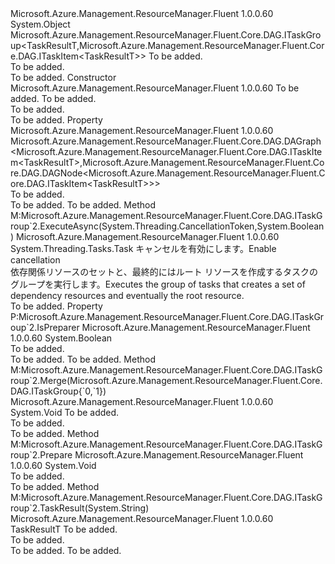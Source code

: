 <Type Name="TaskGroupBase&lt;TaskResultT&gt;" FullName="Microsoft.Azure.Management.ResourceManager.Fluent.Core.DAG.TaskGroupBase&lt;TaskResultT&gt;">
  <TypeSignature Language="C#" Value="public abstract class TaskGroupBase&lt;TaskResultT&gt; : Microsoft.Azure.Management.ResourceManager.Fluent.Core.DAG.ITaskGroup&lt;TaskResultT,Microsoft.Azure.Management.ResourceManager.Fluent.Core.DAG.ITaskItem&lt;TaskResultT&gt;&gt;" />
  <TypeSignature Language="ILAsm" Value=".class public auto ansi abstract beforefieldinit TaskGroupBase`1&lt;TaskResultT&gt; extends System.Object implements class Microsoft.Azure.Management.ResourceManager.Fluent.Core.DAG.ITaskGroup`2&lt;!TaskResultT, class Microsoft.Azure.Management.ResourceManager.Fluent.Core.DAG.ITaskItem`1&lt;!TaskResultT&gt;&gt;" />
  <TypeSignature Language="DocId" Value="T:Microsoft.Azure.Management.ResourceManager.Fluent.Core.DAG.TaskGroupBase`1" />
  <TypeSignature Language="VB.NET" Value="Public MustInherit Class TaskGroupBase(Of TaskResultT)&#xA;Implements ITaskGroup(Of TaskResultT, ITaskItem(Of TaskResultT))" />
  <TypeSignature Language="F#" Value="type TaskGroupBase&lt;'askResultT&gt; = class&#xA;    interface ITaskGroup&lt;'askResultT, ITaskItem&lt;'askResultT&gt;&gt;" />
  <AssemblyInfo>
    <AssemblyName>Microsoft.Azure.Management.ResourceManager.Fluent</AssemblyName>
    <AssemblyVersion>1.0.0.60</AssemblyVersion>
  </AssemblyInfo>
  <TypeParameters>
    <TypeParameter Name="TaskResultT" />
  </TypeParameters>
  <Base>
    <BaseTypeName>System.Object</BaseTypeName>
  </Base>
  <Interfaces>
    <Interface>
      <InterfaceName>Microsoft.Azure.Management.ResourceManager.Fluent.Core.DAG.ITaskGroup&lt;TaskResultT,Microsoft.Azure.Management.ResourceManager.Fluent.Core.DAG.ITaskItem&lt;TaskResultT&gt;&gt;</InterfaceName>
    </Interface>
  </Interfaces>
  <Docs>
    <typeparam name="TaskResultT">To be added.</typeparam>
    <summary>To be added.</summary>
    <remarks>To be added.</remarks>
  </Docs>
  <Members>
    <Member MemberName=".ctor">
      <MemberSignature Language="C#" Value="public TaskGroupBase (string rootTaskItemId, Microsoft.Azure.Management.ResourceManager.Fluent.Core.DAG.ITaskItem&lt;TaskResultT&gt; rootTaskItem);" />
      <MemberSignature Language="ILAsm" Value=".method public hidebysig specialname rtspecialname instance void .ctor(string rootTaskItemId, class Microsoft.Azure.Management.ResourceManager.Fluent.Core.DAG.ITaskItem`1&lt;!TaskResultT&gt; rootTaskItem) cil managed" />
      <MemberSignature Language="DocId" Value="M:Microsoft.Azure.Management.ResourceManager.Fluent.Core.DAG.TaskGroupBase`1.#ctor(System.String,Microsoft.Azure.Management.ResourceManager.Fluent.Core.DAG.ITaskItem{`0})" />
      <MemberSignature Language="VB.NET" Value="Public Sub New (rootTaskItemId As String, rootTaskItem As ITaskItem(Of TaskResultT))" />
      <MemberSignature Language="F#" Value="new Microsoft.Azure.Management.ResourceManager.Fluent.Core.DAG.TaskGroupBase&lt;'askResultT&gt; : string * Microsoft.Azure.Management.ResourceManager.Fluent.Core.DAG.ITaskItem&lt;'askResultT&gt; -&gt; Microsoft.Azure.Management.ResourceManager.Fluent.Core.DAG.TaskGroupBase&lt;'askResultT&gt;" Usage="new Microsoft.Azure.Management.ResourceManager.Fluent.Core.DAG.TaskGroupBase&lt;'askResultT&gt; (rootTaskItemId, rootTaskItem)" />
      <MemberType>Constructor</MemberType>
      <AssemblyInfo>
        <AssemblyName>Microsoft.Azure.Management.ResourceManager.Fluent</AssemblyName>
        <AssemblyVersion>1.0.0.60</AssemblyVersion>
      </AssemblyInfo>
      <Parameters>
        <Parameter Name="rootTaskItemId" Type="System.String" />
        <Parameter Name="rootTaskItem" Type="Microsoft.Azure.Management.ResourceManager.Fluent.Core.DAG.ITaskItem&lt;TaskResultT&gt;" />
      </Parameters>
      <Docs>
        <param name="rootTaskItemId">To be added.</param>
        <param name="rootTaskItem">To be added.</param>
        <summary>To be added.</summary>
        <remarks>To be added.</remarks>
      </Docs>
    </Member>
    <Member MemberName="DAG">
      <MemberSignature Language="C#" Value="public Microsoft.Azure.Management.ResourceManager.Fluent.Core.DAG.DAGraph&lt;Microsoft.Azure.Management.ResourceManager.Fluent.Core.DAG.ITaskItem&lt;TaskResultT&gt;,Microsoft.Azure.Management.ResourceManager.Fluent.Core.DAG.DAGNode&lt;Microsoft.Azure.Management.ResourceManager.Fluent.Core.DAG.ITaskItem&lt;TaskResultT&gt;&gt;&gt; DAG { get; }" />
      <MemberSignature Language="ILAsm" Value=".property instance class Microsoft.Azure.Management.ResourceManager.Fluent.Core.DAG.DAGraph`2&lt;class Microsoft.Azure.Management.ResourceManager.Fluent.Core.DAG.ITaskItem`1&lt;!TaskResultT&gt;, class Microsoft.Azure.Management.ResourceManager.Fluent.Core.DAG.DAGNode`1&lt;class Microsoft.Azure.Management.ResourceManager.Fluent.Core.DAG.ITaskItem`1&lt;!TaskResultT&gt;&gt;&gt; DAG" />
      <MemberSignature Language="DocId" Value="P:Microsoft.Azure.Management.ResourceManager.Fluent.Core.DAG.TaskGroupBase`1.DAG" />
      <MemberSignature Language="VB.NET" Value="Public ReadOnly Property DAG As DAGraph(Of ITaskItem(Of TaskResultT), DAGNode(Of ITaskItem(Of TaskResultT)))" />
      <MemberSignature Language="F#" Value="member this.DAG : Microsoft.Azure.Management.ResourceManager.Fluent.Core.DAG.DAGraph&lt;Microsoft.Azure.Management.ResourceManager.Fluent.Core.DAG.ITaskItem&lt;'askResultT&gt;, Microsoft.Azure.Management.ResourceManager.Fluent.Core.DAG.DAGNode&lt;Microsoft.Azure.Management.ResourceManager.Fluent.Core.DAG.ITaskItem&lt;'askResultT&gt;&gt;&gt;" Usage="Microsoft.Azure.Management.ResourceManager.Fluent.Core.DAG.TaskGroupBase&lt;'askResultT&gt;.DAG" />
      <MemberType>Property</MemberType>
      <AssemblyInfo>
        <AssemblyName>Microsoft.Azure.Management.ResourceManager.Fluent</AssemblyName>
        <AssemblyVersion>1.0.0.60</AssemblyVersion>
      </AssemblyInfo>
      <ReturnValue>
        <ReturnType>Microsoft.Azure.Management.ResourceManager.Fluent.Core.DAG.DAGraph&lt;Microsoft.Azure.Management.ResourceManager.Fluent.Core.DAG.ITaskItem&lt;TaskResultT&gt;,Microsoft.Azure.Management.ResourceManager.Fluent.Core.DAG.DAGNode&lt;Microsoft.Azure.Management.ResourceManager.Fluent.Core.DAG.ITaskItem&lt;TaskResultT&gt;&gt;&gt;</ReturnType>
      </ReturnValue>
      <Docs>
        <summary>To be added.</summary>
        <value>To be added.</value>
        <remarks>To be added.</remarks>
      </Docs>
    </Member>
    <Member MemberName="ExecuteAsync">
      <MemberSignature Language="C#" Value="public System.Threading.Tasks.Task ExecuteAsync (System.Threading.CancellationToken cancellationToken, bool multiThreaded);" />
      <MemberSignature Language="ILAsm" Value=".method public hidebysig newslot virtual instance class System.Threading.Tasks.Task ExecuteAsync(valuetype System.Threading.CancellationToken cancellationToken, bool multiThreaded) cil managed" />
      <MemberSignature Language="DocId" Value="M:Microsoft.Azure.Management.ResourceManager.Fluent.Core.DAG.TaskGroupBase`1.ExecuteAsync(System.Threading.CancellationToken,System.Boolean)" />
      <MemberSignature Language="F#" Value="abstract member ExecuteAsync : System.Threading.CancellationToken * bool -&gt; System.Threading.Tasks.Task&#xA;override this.ExecuteAsync : System.Threading.CancellationToken * bool -&gt; System.Threading.Tasks.Task" Usage="taskGroupBase.ExecuteAsync (cancellationToken, multiThreaded)" />
      <MemberType>Method</MemberType>
      <Implements>
        <InterfaceMember>M:Microsoft.Azure.Management.ResourceManager.Fluent.Core.DAG.ITaskGroup`2.ExecuteAsync(System.Threading.CancellationToken,System.Boolean)</InterfaceMember>
      </Implements>
      <AssemblyInfo>
        <AssemblyName>Microsoft.Azure.Management.ResourceManager.Fluent</AssemblyName>
        <AssemblyVersion>1.0.0.60</AssemblyVersion>
      </AssemblyInfo>
      <ReturnValue>
        <ReturnType>System.Threading.Tasks.Task</ReturnType>
      </ReturnValue>
      <Parameters>
        <Parameter Name="cancellationToken" Type="System.Threading.CancellationToken" />
        <Parameter Name="multiThreaded" Type="System.Boolean" />
      </Parameters>
      <Docs>
        <param name="cancellationToken"><span data-ttu-id="ada32-101">キャンセルを有効にします。</span><span class="sxs-lookup"><span data-stu-id="ada32-101">Enable cancellation</span></span></param>
        <param name="multiThreaded"></param>
        <summary>
            <span data-ttu-id="ada32-102">依存関係リソースのセットと、最終的にはルート リソースを作成するタスクのグループを実行します。</span><span class="sxs-lookup"><span data-stu-id="ada32-102">Executes the group of tasks that creates a set of dependency resources and eventually the root resource.</span></span>
            </summary>
        <returns />
        <remarks>To be added.</remarks>
      </Docs>
    </Member>
    <Member MemberName="IsPreparer">
      <MemberSignature Language="C#" Value="public bool IsPreparer { get; }" />
      <MemberSignature Language="ILAsm" Value=".property instance bool IsPreparer" />
      <MemberSignature Language="DocId" Value="P:Microsoft.Azure.Management.ResourceManager.Fluent.Core.DAG.TaskGroupBase`1.IsPreparer" />
      <MemberSignature Language="VB.NET" Value="Public ReadOnly Property IsPreparer As Boolean" />
      <MemberSignature Language="F#" Value="member this.IsPreparer : bool" Usage="Microsoft.Azure.Management.ResourceManager.Fluent.Core.DAG.TaskGroupBase&lt;'askResultT&gt;.IsPreparer" />
      <MemberType>Property</MemberType>
      <Implements>
        <InterfaceMember>P:Microsoft.Azure.Management.ResourceManager.Fluent.Core.DAG.ITaskGroup`2.IsPreparer</InterfaceMember>
      </Implements>
      <AssemblyInfo>
        <AssemblyName>Microsoft.Azure.Management.ResourceManager.Fluent</AssemblyName>
        <AssemblyVersion>1.0.0.60</AssemblyVersion>
      </AssemblyInfo>
      <ReturnValue>
        <ReturnType>System.Boolean</ReturnType>
      </ReturnValue>
      <Docs>
        <summary>To be added.</summary>
        <value>To be added.</value>
        <remarks>To be added.</remarks>
      </Docs>
    </Member>
    <Member MemberName="Merge">
      <MemberSignature Language="C#" Value="public void Merge (Microsoft.Azure.Management.ResourceManager.Fluent.Core.DAG.ITaskGroup&lt;TaskResultT,Microsoft.Azure.Management.ResourceManager.Fluent.Core.DAG.ITaskItem&lt;TaskResultT&gt;&gt; parentTaskGroup);" />
      <MemberSignature Language="ILAsm" Value=".method public hidebysig newslot virtual instance void Merge(class Microsoft.Azure.Management.ResourceManager.Fluent.Core.DAG.ITaskGroup`2&lt;!TaskResultT, class Microsoft.Azure.Management.ResourceManager.Fluent.Core.DAG.ITaskItem`1&lt;!TaskResultT&gt;&gt; parentTaskGroup) cil managed" />
      <MemberSignature Language="DocId" Value="M:Microsoft.Azure.Management.ResourceManager.Fluent.Core.DAG.TaskGroupBase`1.Merge(Microsoft.Azure.Management.ResourceManager.Fluent.Core.DAG.ITaskGroup{`0,Microsoft.Azure.Management.ResourceManager.Fluent.Core.DAG.ITaskItem{`0}})" />
      <MemberSignature Language="VB.NET" Value="Public Sub Merge (parentTaskGroup As ITaskGroup(Of TaskResultT, ITaskItem(Of TaskResultT)))" />
      <MemberSignature Language="F#" Value="abstract member Merge : Microsoft.Azure.Management.ResourceManager.Fluent.Core.DAG.ITaskGroup&lt;'askResultT, Microsoft.Azure.Management.ResourceManager.Fluent.Core.DAG.ITaskItem&lt;'askResultT&gt;&gt; -&gt; unit&#xA;override this.Merge : Microsoft.Azure.Management.ResourceManager.Fluent.Core.DAG.ITaskGroup&lt;'askResultT, Microsoft.Azure.Management.ResourceManager.Fluent.Core.DAG.ITaskItem&lt;'askResultT&gt;&gt; -&gt; unit" Usage="taskGroupBase.Merge parentTaskGroup" />
      <MemberType>Method</MemberType>
      <Implements>
        <InterfaceMember>M:Microsoft.Azure.Management.ResourceManager.Fluent.Core.DAG.ITaskGroup`2.Merge(Microsoft.Azure.Management.ResourceManager.Fluent.Core.DAG.ITaskGroup{`0,`1})</InterfaceMember>
      </Implements>
      <AssemblyInfo>
        <AssemblyName>Microsoft.Azure.Management.ResourceManager.Fluent</AssemblyName>
        <AssemblyVersion>1.0.0.60</AssemblyVersion>
      </AssemblyInfo>
      <ReturnValue>
        <ReturnType>System.Void</ReturnType>
      </ReturnValue>
      <Parameters>
        <Parameter Name="parentTaskGroup" Type="Microsoft.Azure.Management.ResourceManager.Fluent.Core.DAG.ITaskGroup&lt;TaskResultT,Microsoft.Azure.Management.ResourceManager.Fluent.Core.DAG.ITaskItem&lt;TaskResultT&gt;&gt;" />
      </Parameters>
      <Docs>
        <param name="parentTaskGroup">To be added.</param>
        <summary>To be added.</summary>
        <remarks>To be added.</remarks>
      </Docs>
    </Member>
    <Member MemberName="Prepare">
      <MemberSignature Language="C#" Value="public void Prepare ();" />
      <MemberSignature Language="ILAsm" Value=".method public hidebysig newslot virtual instance void Prepare() cil managed" />
      <MemberSignature Language="DocId" Value="M:Microsoft.Azure.Management.ResourceManager.Fluent.Core.DAG.TaskGroupBase`1.Prepare" />
      <MemberSignature Language="VB.NET" Value="Public Sub Prepare ()" />
      <MemberSignature Language="F#" Value="abstract member Prepare : unit -&gt; unit&#xA;override this.Prepare : unit -&gt; unit" Usage="taskGroupBase.Prepare " />
      <MemberType>Method</MemberType>
      <Implements>
        <InterfaceMember>M:Microsoft.Azure.Management.ResourceManager.Fluent.Core.DAG.ITaskGroup`2.Prepare</InterfaceMember>
      </Implements>
      <AssemblyInfo>
        <AssemblyName>Microsoft.Azure.Management.ResourceManager.Fluent</AssemblyName>
        <AssemblyVersion>1.0.0.60</AssemblyVersion>
      </AssemblyInfo>
      <ReturnValue>
        <ReturnType>System.Void</ReturnType>
      </ReturnValue>
      <Parameters />
      <Docs>
        <summary>To be added.</summary>
        <remarks>To be added.</remarks>
      </Docs>
    </Member>
    <Member MemberName="TaskResult">
      <MemberSignature Language="C#" Value="public TaskResultT TaskResult (string taskId);" />
      <MemberSignature Language="ILAsm" Value=".method public hidebysig newslot virtual instance !TaskResultT TaskResult(string taskId) cil managed" />
      <MemberSignature Language="DocId" Value="M:Microsoft.Azure.Management.ResourceManager.Fluent.Core.DAG.TaskGroupBase`1.TaskResult(System.String)" />
      <MemberSignature Language="VB.NET" Value="Public Function TaskResult (taskId As String) As TaskResultT" />
      <MemberSignature Language="F#" Value="abstract member TaskResult : string -&gt; 'askResultT&#xA;override this.TaskResult : string -&gt; 'askResultT" Usage="taskGroupBase.TaskResult taskId" />
      <MemberType>Method</MemberType>
      <Implements>
        <InterfaceMember>M:Microsoft.Azure.Management.ResourceManager.Fluent.Core.DAG.ITaskGroup`2.TaskResult(System.String)</InterfaceMember>
      </Implements>
      <AssemblyInfo>
        <AssemblyName>Microsoft.Azure.Management.ResourceManager.Fluent</AssemblyName>
        <AssemblyVersion>1.0.0.60</AssemblyVersion>
      </AssemblyInfo>
      <ReturnValue>
        <ReturnType>TaskResultT</ReturnType>
      </ReturnValue>
      <Parameters>
        <Parameter Name="taskId" Type="System.String" />
      </Parameters>
      <Docs>
        <param name="taskId">To be added.</param>
        <summary>To be added.</summary>
        <returns>To be added.</returns>
        <remarks>To be added.</remarks>
      </Docs>
    </Member>
  </Members>
</Type>
